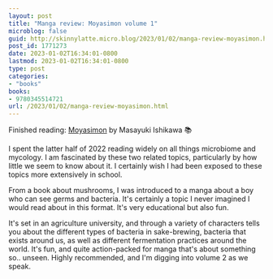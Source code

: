 ```yaml
---
layout: post
title: "Manga review: Moyasimon volume 1"
microblog: false
guid: http://skinnylatte.micro.blog/2023/01/02/manga-review-moyasimon.html
post_id: 1771273
date: 2023-01-02T16:34:01-0800
lastmod: 2023-01-02T16:34:01-0800
type: post
categories:
- "books"
books:
- 9780345514721
url: /2023/01/02/manga-review-moyasimon.html
---
```

Finished reading: [Moyasimon](https://micro.blog/books/9780345514721) by Masayuki Ishikawa 📚

I spent the latter half of 2022 reading widely on all things microbiome and mycology. I am fascinated by these two related topics, particularly by how little we seem to know about it. I certainly wish I had been exposed to these topics more extensively in school.  

From a book about mushrooms, I was introduced to a manga about a boy who can see germs and bacteria. It's certainly a topic I never imagined I would read about in this format. It's very educational but also fun. 

It's set in an agriculture university, and through a variety of characters tells you about the different types of bacteria in sake-brewing, bacteria that exists around us, as well as different fermentation practices around the world. It's fun, and quite action-packed for manga that's about something so.. unseen. Highly recommended, and I'm digging into volume 2 as we speak.
